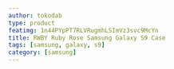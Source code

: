 ```yaml
---
author: tokodab
type: product
featimg: 1n44PYpPT7RLVRugmhLSImVz3svc9McYn
title: RWBY Ruby Rose Samsung Galaxy S9 Case
tags: [samsung, galaxy, s9]
category: [samsung]
---
```

